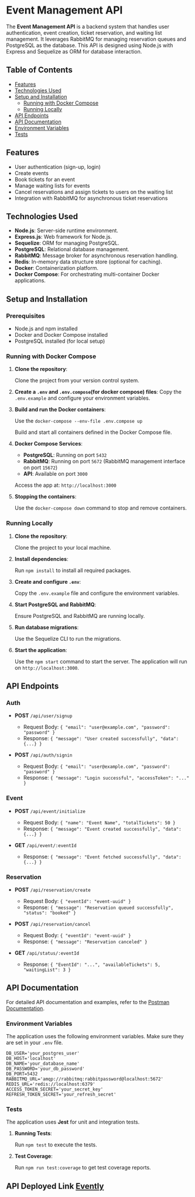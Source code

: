 # Event Management API

The **Event Management API** is a backend system that handles user authentication, event creation, ticket reservation, and waiting list management. It leverages RabbitMQ for managing reservation queues and PostgreSQL as the database. This API is designed using Node.js with Express and Sequelize as ORM for database interaction.

## Table of Contents

- [Features](#features)
- [Technologies Used](#technologies-used)
- [Setup and Installation](#setup-and-installation)
  - [Running with Docker Compose](#running-with-docker-compose)
  - [Running Locally](#running-locally)
- [API Endpoints](#api-endpoints)
- [API Documentation](#api-documentation)
- [Environment Variables](#environment-variables)
- [Tests](#tests)

## Features

- User authentication (sign-up, login)
- Create events
- Book tickets for an event
- Manage waiting lists for events
- Cancel reservations and assign tickets to users on the waiting list
- Integration with RabbitMQ for asynchronous ticket reservations

## Technologies Used

- **Node.js**: Server-side runtime environment.
- **Express.js**: Web framework for Node.js.
- **Sequelize**: ORM for managing PostgreSQL.
- **PostgreSQL**: Relational database management.
- **RabbitMQ**: Message broker for asynchronous reservation handling.
- **Redis**: In-memory data structure store (optional for caching).
- **Docker**: Containerization platform.
- **Docker Compose**: For orchestrating multi-container Docker applications.

## Setup and Installation

### Prerequisites

- Node.js and npm installed
- Docker and Docker Compose installed
- PostgreSQL installed (for local setup)

### Running with Docker Compose

1. **Clone the repository**:

   Clone the project from your version control system.

2. **Create a `.env`  and `.env.compose`(for docker compose) files**: Copy the `.env.example` and configure your environment variables.

3. **Build and run the Docker containers**:

   Use the `docker-compose --env-file .env.compose up`

   Build and start all containers defined in the Docker Compose file.

4. **Docker Compose Services**:

   - **PostgreSQL**: Running on port `5432`
   - **RabbitMQ**: Running on port `5672` (RabbitMQ management interface on port `15672`)
   - **API**: Available on port `3000`

   Access the app at: `http://localhost:3000`

5. **Stopping the containers**:

   Use the `docker-compose down` command to stop and remove containers.

### Running Locally

1. **Clone the repository**:

   Clone the project to your local machine.

2. **Install dependencies**:

   Run `npm install` to install all required packages.

3. **Create and configure `.env`**:

   Copy the `.env.example` file and configure the environment variables.

4. **Start PostgreSQL and RabbitMQ**:

   Ensure PostgreSQL and RabbitMQ are running locally.

5. **Run database migrations**:

   Use the Sequelize CLI to run the migrations.

6. **Start the application**:

   Use the `npm start` command to start the server. The application will run on `http://localhost:3000`.

## API Endpoints

### Auth

- **POST** `/api/user/signup`

  - Request Body: `{ "email": "user@example.com", "password": "password" }`
  - Response: `{ "message": "User created successfully", "data": {...} }`

- **POST** `/api/auth/signin`
  - Request Body: `{ "email": "user@example.com", "password": "password" }`
  - Response: `{ "message": "Login successful", "accessToken": "..." }`

### Event

- **POST** `/api/event/initialize`

  - Request Body: `{ "name": "Event Name", "totalTickets": 50 }`
  - Response: `{ "message": "Event created successfully", "data": {...} }`

- **GET** `/api/event/:eventId`
  - Response: `{ "message": "Event fetched successfully", "data": {...} }`

### Reservation

- **POST** `/api/reservation/create`

  - Request Body: `{ "eventId": "event-uuid" }`
  - Response: `{ "message": "Reservation queued successfully", "status": "booked" }`

- **POST** `/api/reservation/cancel`

  - Request Body: `{ "eventId": "event-uuid" }`
  - Response: `{ "message": "Reservation canceled" }`

- **GET** `/api/status/:eventId`
  - Response: `{ "EventId": "...", "availableTickets": 5, "waitingList": 3 }`

## API Documentation

For detailed API documentation and examples, refer to the [Postman Documentation](https://documenter.getpostman.com/view/21554629/2sAXxLCuac).

### Environment Variables

The application uses the following environment variables. Make sure they are set in your `.env` file.

```env
DB_USER='your_postgres_user'
DB_HOST='localhost'
DB_NAME='your_database_name'
DB_PASSWORD='your_db_password'
DB_PORT=5432
RABBITMQ_URL='amqp://rabbitmq:rabbitpassword@localhost:5672'
REDIS_URL='redis://localhost:6379'
ACCESS_TOKEN_SECRET='your_secret_key'
REFRESH_TOKEN_SECRET='your_refresh_secret'
```

### Tests

The application uses **Jest** for unit and integration tests.

1. **Running Tests**:

   Run `npm test` to execute the tests.

2. **Test Coverage**:

   Run `npm run test:coverage` to get test coverage reports.

## API Deployed Link [Evently](http://102.37.149.66:3000/)
